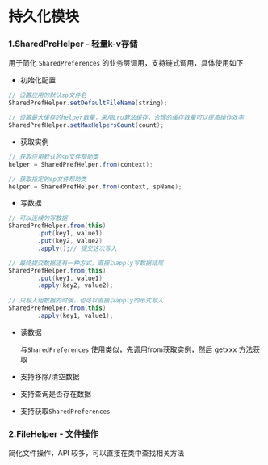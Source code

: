 # 持久化模块

### 1.SharedPreHelper - 轻量k-v存储

用于简化 `SharedPreferences` 的业务层调用，支持链式调用，具体使用如下

- 初始化配置

```java
// 设置应用的默认sp文件名
SharedPrefHelper.setDefaultFileName(string);

// 设置最大缓存的helper数量，采用Lru算法缓存，合理的缓存数量可以提高操作效率
SharedPrefHelper.setMaxHelpersCount(count);
```

- 获取实例

```java
// 获取应用默认的sp文件帮助类
helper = SharedPrefHelper.from(context);

// 获取指定的sp文件帮助类
helper = SharedPrefHelper.from(context, spName);
```

- 写数据

```java
// 可以连续的写数据
SharedPrefHelper.from(this)
		.put(key1, value1)
		.put(key2, value2)
		.apply();// 提交这次写入

// 最终提交数据还有一种方式，直接以apply写数据结尾
SharedPrefHelper.from(this)
		.put(key1, value1)
		.apply(key2, value2);
			
// 只写入组数据的时候，也可以直接以apply的形式写入
SharedPrefHelper.from(this)
		.apply(key1, value1);
```

- 读数据

  与`SharedPreferences` 使用类似，先调用from获取实例，然后 getxxx 方法获取

- 支持移除/清空数据

- 支持查询是否存在数据

- 支持获取`SharedPreferences`

### 2.FileHelper - 文件操作

简化文件操作，API 较多，可以直接在类中查找相关方法



